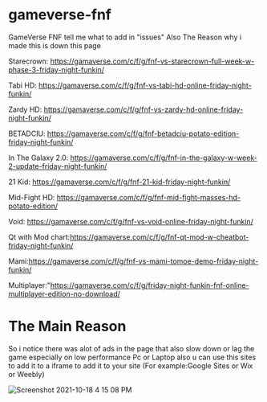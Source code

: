 # gameverse-fnf
GameVerse FNF
tell me what to add in "issues"  Also The Reason why i made this is down this page





Starecrown: https://gamaverse.com/c/f/g/fnf-vs-starecrown-full-week-w-phase-3-friday-night-funkin/

Tabi HD: https://gamaverse.com/c/f/g/fnf-vs-tabi-hd-online-friday-night-funkin/

Zardy HD: https://gamaverse.com/c/f/g/fnf-vs-zardy-hd-online-friday-night-funkin/

BETADCIU: https://gamaverse.com/c/f/g/fnf-betadciu-potato-edition-friday-night-funkin/

In The Galaxy 2.0: https://gamaverse.com/c/f/g/fnf-in-the-galaxy-w-week-2-update-friday-night-funkin/

21 Kid: https://gamaverse.com/c/f/g/fnf-21-kid-friday-night-funkin/

Mid-Fight HD: https://gamaverse.com/c/f/g/fnf-mid-fight-masses-hd-potato-edition/

Void: https://gamaverse.com/c/f/g/fnf-vs-void-online-friday-night-funkin/

Qt with Mod chart:https://gamaverse.com/c/f/g/fnf-qt-mod-w-cheatbot-friday-night-funkin/

Mami:https://gamaverse.com/c/f/g/fnf-vs-mami-tomoe-demo-friday-night-funkin/

Multiplayer:"https://gamaverse.com/c/f/g/friday-night-funkin-fnf-online-multiplayer-edition-no-download/



# The Main Reason
So i notice there was alot of ads in the page that also slow down or lag the game especially on low performance Pc or Laptop 
also u can use this sites to add it to a iframe to add it to your site (For example:Google Sites or Wix or Weebly) 



![Screenshot 2021-10-18 4 15 08 PM](https://user-images.githubusercontent.com/62034513/137800491-58c3143a-1b5c-46dc-b6b7-ca5ca9585c1c.png)
